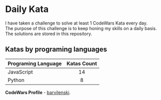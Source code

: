 # Daily Kata

I have taken a challenge to solve at least 1 CodeWars Kata every day.  
The purpose of this challenge is to keep honing my skills on a daily basis.  
The solutions are stored in this repository.

## Katas by programing languages

| Programing Language | Katas Count |
| ------------------- | :---------: |
| JavaScript          |          14 |
| Python              |           8 |


**CodeWars Profile** - [barvilenski](https://www.codewars.com/users/vbarv24).
